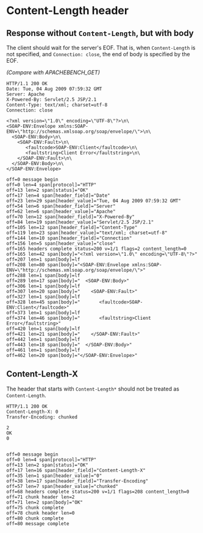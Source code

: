 Content-Length header
=====================

## Response without `Content-Length`, but with body

The client should wait for the server's EOF. That is, when
`Content-Length` is not specified, and `Connection: close`, the end of body is
specified by the EOF.

_(Compare with APACHEBENCH_GET)_

<!-- meta={"type": "response"} -->
```http
HTTP/1.1 200 OK
Date: Tue, 04 Aug 2009 07:59:32 GMT
Server: Apache
X-Powered-By: Servlet/2.5 JSP/2.1
Content-Type: text/xml; charset=utf-8
Connection: close

<?xml version=\"1.0\" encoding=\"UTF-8\"?>\n\
<SOAP-ENV:Envelope xmlns:SOAP-ENV=\"http://schemas.xmlsoap.org/soap/envelope/\">\n\
  <SOAP-ENV:Body>\n\
    <SOAP-ENV:Fault>\n\
       <faultcode>SOAP-ENV:Client</faultcode>\n\
       <faultstring>Client Error</faultstring>\n\
    </SOAP-ENV:Fault>\n\
  </SOAP-ENV:Body>\n\
</SOAP-ENV:Envelope>
```

```log
off=0 message begin
off=0 len=4 span[protocol]="HTTP"
off=13 len=2 span[status]="OK"
off=17 len=4 span[header_field]="Date"
off=23 len=29 span[header_value]="Tue, 04 Aug 2009 07:59:32 GMT"
off=54 len=6 span[header_field]="Server"
off=62 len=6 span[header_value]="Apache"
off=70 len=12 span[header_field]="X-Powered-By"
off=84 len=19 span[header_value]="Servlet/2.5 JSP/2.1"
off=105 len=12 span[header_field]="Content-Type"
off=119 len=23 span[header_value]="text/xml; charset=utf-8"
off=144 len=10 span[header_field]="Connection"
off=156 len=5 span[header_value]="close"
off=165 headers complete status=200 v=1/1 flags=2 content_length=0
off=165 len=42 span[body]="<?xml version=\"1.0\" encoding=\"UTF-8\"?>"
off=207 len=1 span[body]=lf
off=208 len=80 span[body]="<SOAP-ENV:Envelope xmlns:SOAP-ENV=\"http://schemas.xmlsoap.org/soap/envelope/\">"
off=288 len=1 span[body]=lf
off=289 len=17 span[body]="  <SOAP-ENV:Body>"
off=306 len=1 span[body]=lf
off=307 len=20 span[body]="    <SOAP-ENV:Fault>"
off=327 len=1 span[body]=lf
off=328 len=45 span[body]="       <faultcode>SOAP-ENV:Client</faultcode>"
off=373 len=1 span[body]=lf
off=374 len=46 span[body]="       <faultstring>Client Error</faultstring>"
off=420 len=1 span[body]=lf
off=421 len=21 span[body]="    </SOAP-ENV:Fault>"
off=442 len=1 span[body]=lf
off=443 len=18 span[body]="  </SOAP-ENV:Body>"
off=461 len=1 span[body]=lf
off=462 len=20 span[body]="</SOAP-ENV:Envelope>"
```

## Content-Length-X

The header that starts with `Content-Length*` should not be treated as
`Content-Length`.

<!-- meta={"type": "response"} -->
```http
HTTP/1.1 200 OK
Content-Length-X: 0
Transfer-Encoding: chunked

2
OK
0


```

```log
off=0 message begin
off=0 len=4 span[protocol]="HTTP"
off=13 len=2 span[status]="OK"
off=17 len=16 span[header_field]="Content-Length-X"
off=35 len=1 span[header_value]="0"
off=38 len=17 span[header_field]="Transfer-Encoding"
off=57 len=7 span[header_value]="chunked"
off=68 headers complete status=200 v=1/1 flags=208 content_length=0
off=71 chunk header len=2
off=71 len=2 span[body]="OK"
off=75 chunk complete
off=78 chunk header len=0
off=80 chunk complete
off=80 message complete
```
